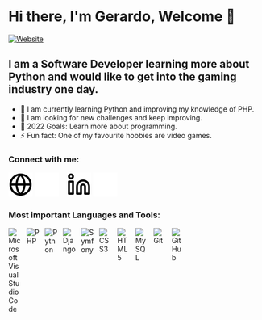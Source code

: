 # Hi there, I'm Gerardo, Welcome 👋 

[![Website](https://img.shields.io/website?label=PORTFOLIO&style=for-the-badge&url=https%3A%2F%2Fgerardorubiodev.pythonanywhere.com)](http://gerardorubiodev.pythonanywhere.com/)

## I am a Software Developer learning more about Python and would like to get into the gaming industry one day.

- 🌱 I am currently learning Python and improving my knowledge of PHP.
- 👯 I am looking for new challenges and keep improving.
- 🥅 2022 Goals: Learn more about programming.
- ⚡ Fun fact: One of my favourite hobbies are video games.

### Connect with me:

[![website](./img/globe-light.svg)](http://gerardorubiodev.pythonanywhere.com#gh-light-mode-only)
[![website](./img/globe-dark.svg)](http://gerardorubiodev.pythonanywhere.com#gh-dark-mode-only)
&nbsp;&nbsp;
[![website](./img/linkedin-light.svg)](https://www.linkedin.com/in/gerardorubior#gh-light-mode-only)
[![website](./img/linkedin-dark.svg)](https://www.linkedin.com/in/gerardorubio#gh-dark-mode-only)

### Most important Languages and Tools:

<img align="left" alt="Microsoft Visual Studio Code" width="26px" src="https://cdn.jsdelivr.net/gh/devicons/devicon/icons/vscode/vscode-original.svg" style="padding-right:10px;" />
<img align="left" alt="PHP" width="26px" src="https://cdn.jsdelivr.net/gh/devicons/devicon/icons/php/php-original.svg" style="padding-right:10px;" />
<img align="left" alt="Python" width="26px" src="https://cdn.jsdelivr.net/gh/devicons/devicon/icons/python/python-original.svg" style="padding-right:10px;" />
<img align="left" alt="Django" width="26px" src="https://cdn.jsdelivr.net/gh/devicons/devicon/icons/django/django-plain.svg" style="padding-right:10px;" />
<img align="left" alt="Symfony" width="26px" src="https://cdn.jsdelivr.net/gh/devicons/devicon/icons/symfony/symfony-original.svg" style="padding-right:10px;" />
<img align="left" alt="CSS3" width="26px" src="https://cdn.jsdelivr.net/gh/devicons/devicon/icons/css3/css3-original.svg" style="padding-right:10px;" />
<img align="left" alt="HTML5" width="26px" src="https://cdn.jsdelivr.net/gh/devicons/devicon/icons/html5/html5-original.svg" style="padding-right:10px;" />
<img align="left" alt="MySQL" width="26px" src="https://cdn.jsdelivr.net/gh/devicons/devicon/icons/mysql/mysql-original.svg" style="padding-right:10px;" />
<img align="left" alt="Git" width="26px" src="https://cdn.jsdelivr.net/gh/devicons/devicon/icons/git/git-original.svg" style="padding-right:10px;" />
<img align="left" alt="GitHub" width="26px" src="https://user-images.githubusercontent.com/3369400/139447912-e0f43f33-6d9f-45f8-be46-2df5bbc91289.png" style="padding-right:10px;" />
